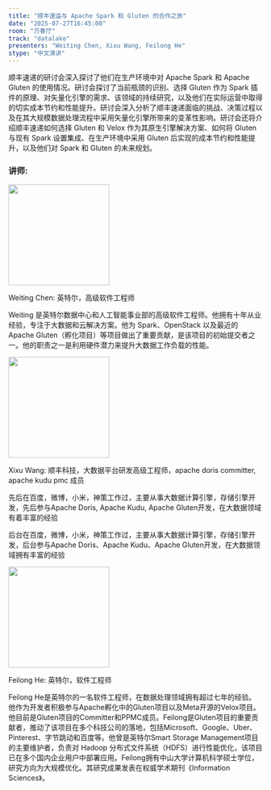 ```yaml
---
title: "顺丰速运与 Apache Spark 和 Gluten 的合作之旅"
date: "2025-07-27T16:45:00"
room: "万春厅"
track: "datalake"
presenters: "Weiting Chen, Xixu Wang, Feilong He"
stype: "中文演讲"
---
```


顺丰速递的研讨会深入探讨了他们在生产环境中对 Apache Spark 和 Apache Gluten 的使用情况。研讨会探讨了当前瓶颈的识别、选择 Gluten 作为 Spark 插件的原理、对矢量化引擎的需求、该领域的持续研究，以及他们在实际运营中取得的切实成本节约和性能提升。研讨会深入分析了顺丰速递面临的挑战、决策过程以及在其大规模数据处理流程中采用矢量化引擎所带来的变革性影响。研讨会还将介绍顺丰速递如何选择 Gluten 和 Velox 作为其原生引擎解决方案、如何将 Gluten 与现有 Spark 设置集成、在生产环境中采用 Gluten 后实现的成本节约和性能提升，以及他们对 Spark 和 Gluten 的未来规划。

### 讲师:

<img src="https://sessionize.com/image/e235-400o400o1-KjhshizwVAnsatfkEDJsxo.png" width="200" /><br/>

Weiting Chen: 英特尔，高级软件工程师

Weiting 是英特尔数据中心和人工智能事业部的高级软件工程师。他拥有十年从业经验，专注于大数据和云解决方案。他为 Spark、OpenStack 以及最近的 Apache Gluten（孵化项目）等项目做出了重要贡献，是该项目的初始提交者之一。他的职责之一是利用硬件潜力来提升大数据工作负载的性能。


<img src="https://sessionize.com/image/22e8-400o400o1-nPfwNC4gYPKosjbJtNQhjh.jpg" width="200" /><br/>

Xixu Wang: 顺丰科技，大数据平台研发高级工程师，apache doris committer, apache kudu pmc 成员

先后在百度，微博，小米，神策工作过，主要从事大数据计算引擎，存储引擎开发，先后参与Apache Doris, Apache Kudu, Apache Gluten开发，在大数据领域有着丰富的经验

后台在百度，微博，小米，神策工作过，主要从事大数据计算引擎，存储引擎开发，后台参与Apache Doris、Apache Kudu、Apache Gluten开发，在大数据领域拥有丰富的经验


<img src="https://sessionize.com/image/bb1f-400o400o1-hpctkrGW8rkQqshJ2MRrG9.jpg" width="200" /><br/>

Feilong He: 英特尔，软件工程师

Feilong He是英特尔的一名软件工程师，在数据处理领域拥有超过七年的经验。他作为开发者积极参与Apache孵化中的Gluten项目以及Meta开源的Velox项目。他目前是Gluten项目的Committer和PPMC成员。Feilong是Gluten项目的重要贡献者，推动了该项目在多个科技公司的落地，包括Microsoft、Google、Uber、Pinterest、字节跳动和百度等。他曾是英特尔Smart Storage Management项目的主要维护者，负责对 Hadoop 分布式文件系统（HDFS）进行性能优化，该项目已在多个国内企业用户中部署应用。Feilong拥有中山大学计算机科学硕士学位，研究方向为大规模优化。其研究成果发表在权威学术期刊《Information Sciences》。

